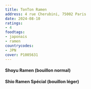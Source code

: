 ```yaml
---
title: TonTon Ramen
address: 4 rue Cherubini, 75002 Paris
date: 2024-08-10
ratings:
- 4
foodtags:
- japonais
- ramen
countrycodes:
- JPN
cover: P1005631
---
```


#### Shoyu Ramen (bouillon normal)

#### Shio Ramen Spécial (bouillon léger)